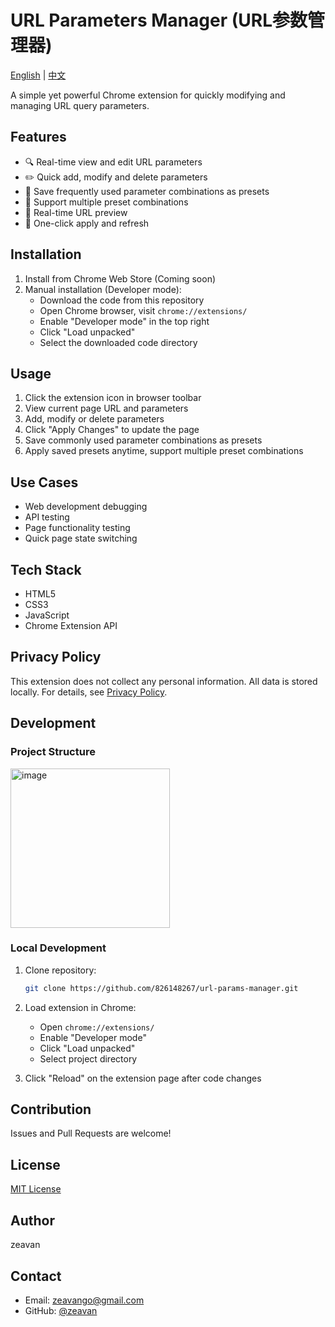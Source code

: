 # URL Parameters Manager (URL参数管理器)

[English](README_EN.md) | [中文](README.md)

A simple yet powerful Chrome extension for quickly modifying and managing URL query parameters.

## Features

- 🔍 Real-time view and edit URL parameters
- ✏️ Quick add, modify and delete parameters
- 💾 Save frequently used parameter combinations as presets
- 🔄 Support multiple preset combinations
- 👀 Real-time URL preview
- 🚀 One-click apply and refresh

## Installation

1. Install from Chrome Web Store (Coming soon)
2. Manual installation (Developer mode):
   - Download the code from this repository
   - Open Chrome browser, visit `chrome://extensions/`
   - Enable "Developer mode" in the top right
   - Click "Load unpacked"
   - Select the downloaded code directory

## Usage

1. Click the extension icon in browser toolbar
2. View current page URL and parameters
3. Add, modify or delete parameters
4. Click "Apply Changes" to update the page
5. Save commonly used parameter combinations as presets
6. Apply saved presets anytime, support multiple preset combinations

## Use Cases

- Web development debugging
- API testing
- Page functionality testing
- Quick page state switching

## Tech Stack

- HTML5
- CSS3
- JavaScript
- Chrome Extension API

## Privacy Policy

This extension does not collect any personal information. All data is stored locally. For details, see [Privacy Policy](privacy.html).

## Development

### Project Structure
<img width="255" alt="image" src="https://github.com/user-attachments/assets/f7c31041-942b-4caf-bd00-6d519ca0179f" />

### Local Development

1. Clone repository:
   ```bash
   git clone https://github.com/826148267/url-params-manager.git
   ```

2. Load extension in Chrome:
   - Open `chrome://extensions/`
   - Enable "Developer mode"
   - Click "Load unpacked"
   - Select project directory

3. Click "Reload" on the extension page after code changes

## Contribution

Issues and Pull Requests are welcome!

## License

[MIT License](LICENSE)

## Author

zeavan

## Contact

- Email: zeavango@gmail.com
- GitHub: [@zeavan](https://github.com/826148267)
